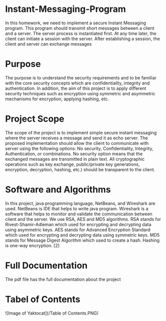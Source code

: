 # Instant-Messaging-Program
In this homework, we need to implement a secure Instant Messaging program. This program should transmit short messages between a client and a server. The server process is instantiated first. At any time later, the client can initiate a session with the server. After establishing a session, the client and server can exchange messages
# Purpose 
The purpose is to understand the security requirements and to be familiar with the core security concepts which are confidentiality, integrity and authentication. In addition, the aim of this project is to apply different security techniques such as encryption using symmetric and asymmetric mechanisms for encryption, applying hashing, etc. 
# Project Scope
The scope of the project is to implement simple secure instant messaging where the server receives a message and send it as echo server. The proposed implementation should allow the client to communicate with server using the following options: No security, Confidentiality, Integrity, Authentication, or combinations. No security option means that the exchanged messages are transmitted in plain text. All cryptographic operations such as key exchange, public/private key generations, encryption, decryption, hashing, etc.) should be transparent to the client.
# Software and Algorithms
In this project, java programming language, NetBeans, and Wireshark are used. NetBeans is IDE that helps to write java program. Wireshark is a software that helps to monitor and validate the communication between client and the server. We use RSA, AES and MD5 algorithms. 
RSA stands for Rivest-Shamir-Adleman which used for encrypting and decrypting data using asymmetric keys. AES stands for Advanced Encryption Standard which used for encrypting and decrypting data using symmetric keys. MD5 stands for Message Digest Algorithm which used to create a hash. Hashing is one-way encryption. [2]

# Full Documentation 
The pdf file has the full documentation about the project

# Tabel of Contents
![Image of Yaktocat](/Table of Contents.PNG)

